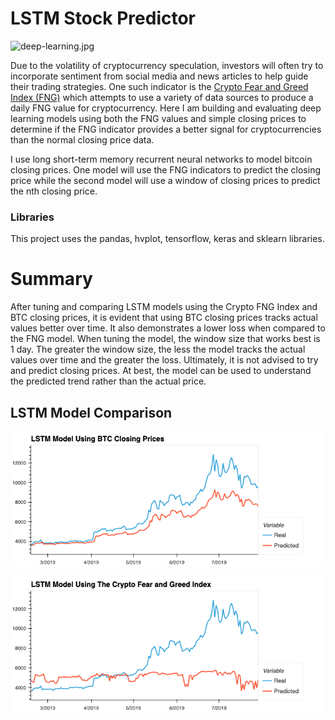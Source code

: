 # LSTM Stock Predictor

![deep-learning.jpg](Images/deep-learning.jpg)

Due to the volatility of cryptocurrency speculation, investors will often try to incorporate sentiment from social media and news articles to help guide their trading strategies. One such indicator is the [Crypto Fear and Greed Index (FNG)](https://alternative.me/crypto/fear-and-greed-index/) which attempts to use a variety of data sources to produce a daily FNG value for cryptocurrency. Here I am building and evaluating deep learning models using both the FNG values and simple closing prices to determine if the FNG indicator provides a better signal for cryptocurrencies than the normal closing price data.

I use long short-term memory recurrent neural networks to model bitcoin closing prices. One model will use the FNG indicators to predict the closing price while the second model will use a window of closing prices to predict the nth closing price.

### Libraries

This project uses the pandas, hvplot, tensorflow, keras and sklearn libraries.

# Summary

After tuning and comparing LSTM models using the Crypto FNG Index and BTC closing prices, it is evident that using BTC closing prices tracks actual values better over time. It also demonstrates a lower loss when compared to the FNG model. When tuning the model, the window size that works best is 1 day. The greater the window size, the less the model tracks the actual values over time and the greater the loss. Ultimately, it is not advised to try and predict closing prices. At best, the model can be used to understand the predicted trend rather than the actual price.

## LSTM Model Comparison

![LSTM_BTC](Images/LSTM_BTC.png)

![LSTM_FNG](Images/LSTM_FNG.png)